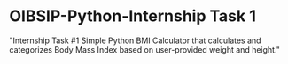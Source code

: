 # OIBSIP-Python-Internship Task 1
"Internship Task #1 Simple Python BMI Calculator that calculates and categorizes Body Mass Index based on user-provided weight and height."
